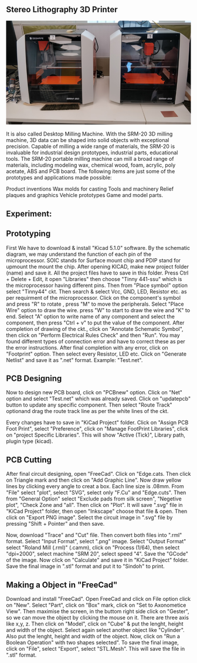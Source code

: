 ## Stereo Lithography 3D Printer

![Stereo Lithography 3D Printer](img/stereolithographyprinter.jpeg "Stereo Lithography ")

It is also called Desktop Milling Machine.
With the SRM-20 3D milling machine, 3D data can be shaped into solid objects with exceptional precision. Capable of milling a wide range of materials, the SRM-20 is invaluable for industrial design prototypes, industrial parts, educational tools.
The SRM-20 portable milling machine can mill a broad range of materials, including modeling wax, chemical wood, foam, acrylic, poly acetate, ABS and PCB board. The following items are just some of the prototypes and applications made possible:

Product inventions
Wax molds for casting
Tools and machinery
Relief plaques and graphics Vehicle prototypes
Game and model parts.

## Experiment: 

## Prototyping

First We have to download & install "Kicad 5.1.0" software.
By the schematic diagram, we may understand the function of each pin of the microprocessor.
SOIC stands for Surface mount chip and PDIP stand for upmount the mount the chip.
After opening KICAD, make new project folder (name) and save it.  All the project files have to save in this folder.
Press Ctrl + Delete + Edit, it open "Libraries" then choose "Tinny 441-ssu" which is the microprocessor having different pins.
Then from "Place symbol" option select "Tinny44" ckt. Then search & select Vcc, GND, LED, Resistor etc. as per requirment of the microprocessor.
Click on the  component's symbol and press "R" to rotate , press "M" to move the peripherals.
Select "Place Wire" option to draw the wire. press "W" to start to draw the wire and "K" to end.
Select "A" option to write name of any component and select the component, then press "Ctrl + v" to put the value of the component.
After completion of drawing of the ckt., click on "Annotate Schematic Symbol", then click on "Perform Electrical Rules Check" and then "Run".
You may found different types of connection error  and have to correct these as per the error instructions.
After final completion with any error, click on "Footprint" option. Then select every Resistor, LED etc. 
Click on "Generate Netlist" and save it as ".net" format. Example: "Test.net".

## PCB Designing

Now to design new PCB board, click on "PCBnew" option. Click on "Net" option  and select "Test.net" which was already saved.
Click on "updatepcb" button to update any specific component.
Then select "Route Track" optionand drag the route track line as per the white lines of the ckt.

Every changes have to save in "KiCad Project" folder.
Click on "Assign PCB Foot Print", select "Preference", click on "Manage FootPrint Libraries", click on "project Specific Libraries". This will show "Active (Tick)", Library path, plugin type (kicad).

## PCB Cutting

After final circuit designing, open "FreeCad".
Click on "Edge.cats. Then click on Triangle mark and then click on "Add Graphic Line".
Now draw yellow lines by clicking every angle to creat a box. Each line size is .08mm.
From "File" select "plot", select "SVG", select only "F.Cu" and "Edge.cuts". Then from "General Option" select "Exclude pads from silk screen", "Negetive plot", "Check Zone and "all". Then click on "Plot".
It will save ".svg" file in "KiCad Project" folder, then open "Inkscape" choose that file & open.
Then click on "Export PNG image".
Select the circuit image in ".svg" file by pressing "Shift + Pointer" and then save.

Now, download "Trace" and "Cut" file. Then convert both files into ".rml" format.
Select "Input Format", select ".png" image.
Select "Output Format" select "Roland Mill (.rml)" (.camm), click on "Process (1/64), then select "dpi=2000", select machine "SRM 20", select speed "4". 
Save the "GCode" of the image.
Now click on "Calculate" and save it in "KiCad Project" folder.
Save the final image in ".stl" format and put it to "Sindoh" to print.


## Making a Object in "FreeCad"

Download and install "FreeCad".
Open FreeCad and click on File option click on "New".
Select "Part", click on "Box" mark, click on "Set to Axonometice View".
Then maximise the screen, in the buttom right side click on "Gester", so we can move the object by clicking the mouse on it.
There are three axis like x,y, z.
Then click on "Model", click on "Cube" & put the lenght, height and width of the object.
Select again select another object like "Cylinder". Also put the lenght, height and width of the object.
Now, click on "Run a Boolean Operation" with two shapes selected".
To save the final image, click on "File", select "Export", select "STL.Mesh". This will save the file in ".stl" format.
